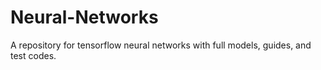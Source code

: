 # Neural-Networks
A repository for tensorflow neural networks with full models, guides, and test codes.
